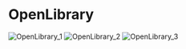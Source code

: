 # OpenLibrary

![OpenLibrary_1](https://user-images.githubusercontent.com/99259725/235288634-e03f76ff-061e-4c50-b29c-0cb3c2c4df50.png)
![OpenLibrary_2](https://user-images.githubusercontent.com/99259725/235288648-fe42dcaa-3113-4be9-948e-e6221bea746a.png)
![OpenLibrary_3](https://user-images.githubusercontent.com/99259725/235288652-4c14a4d9-aed8-462c-b334-678c16f56861.png)
